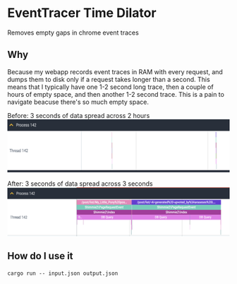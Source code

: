 EventTracer Time Dilator
========================
Removes empty gaps in chrome event traces

Why
---
Because my webapp records event traces in RAM with every request, and dumps them to disk only if a request takes longer than a second. This means that I typically have one 1-2 second long trace, then a couple of hours of empty space, and then another 1-2 second trace. This is a pain to navigate beacuse there's so much empty space.

Before: 3 seconds of data spread across 2 hours
![before](./.github/before.png)

After: 3 seconds of data spread across 3 seconds
![after](./.github/after.png)


How do I use it
---------------
```
cargo run -- input.json output.json
```
